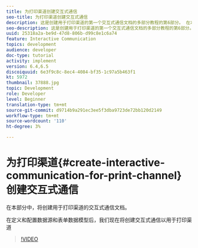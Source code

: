 ```yaml
---
title: 为打印渠道创建交互式通信
seo-title: 为打印渠道创建交互式通信
description: 这是创建用于打印渠道的第一个交互式通信文档的多部分教程的第6部分。 在本部分中，将创建用于打印渠道的交互式通信文档。
seo-description: 这是创建用于打印渠道的第一个交互式通信文档的多部分教程的第6部分。 在本部分中，将创建用于打印渠道的交互式通信文档。
uuid: 25318a2a-be9d-47d8-806b-d99c8e1c6a74
feature: Interactive Communication
topics: development
audience: developer
doc-type: tutorial
activity: implement
version: 6.4,6.5
discoiquuid: 6e3f9c8c-8ec4-4084-bf35-1c97a5b463f1
kt: 5972
thumbnail: 37888.jpg
topic: Development
role: Developer
level: Beginner
translation-type: tm+mt
source-git-commit: d9714b9a291ec3ee5f3dba9723de72bb120d2149
workflow-type: tm+mt
source-wordcount: '110'
ht-degree: 3%

---
```



# 为打印渠道{#create-interactive-communication-for-print-channel}创建交互式通信

在本部分中，将创建用于打印渠道的交互式通信文档。

在定义和配置数据源和表单数据模型后，我们现在将创建交互式通信以用于打印渠道

>[!VIDEO](https://video.tv.adobe.com/v/37888/?quality=9)
